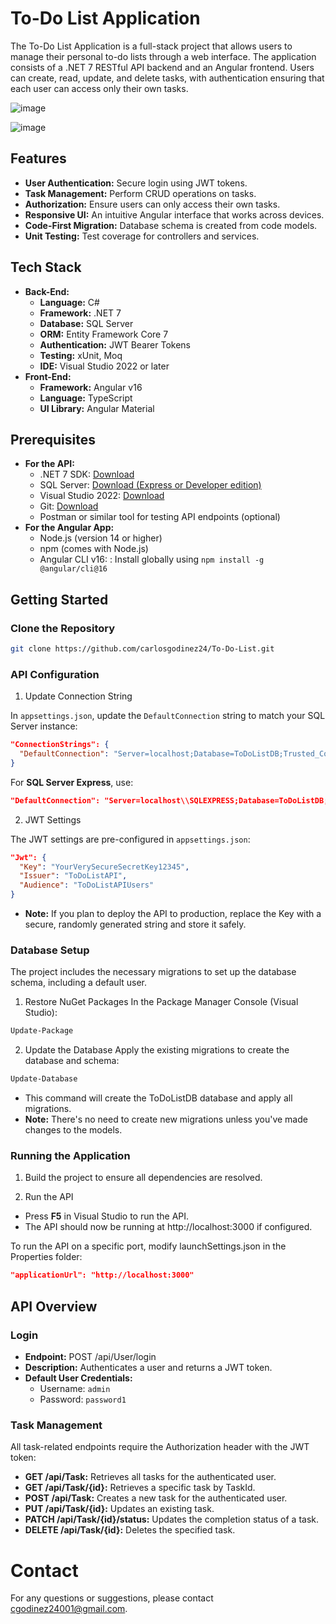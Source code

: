 # To-Do List Application
The To-Do List Application is a full-stack project that allows users to manage their personal to-do lists through a web interface. The application consists of a .NET 7 RESTful API backend and an Angular frontend. Users can create, read, update, and delete tasks, with authentication ensuring that each user can access only their own tasks.

![image](https://github.com/user-attachments/assets/4d20c0ba-5c7a-454d-a5ee-5f1db52996b2)

![image](https://github.com/user-attachments/assets/52408b12-5596-4816-82a2-d56c4e78e4d9)

## Features

- **User Authentication:** Secure login using JWT tokens.
- **Task Management:** Perform CRUD operations on tasks.
- **Authorization:** Ensure users can only access their own tasks.
- **Responsive UI:** An intuitive Angular interface that works across devices.
- **Code-First Migration:** Database schema is created from code models.
- **Unit Testing:** Test coverage for controllers and services.

## Tech Stack
- **Back-End:**
  - **Language:** C#
  - **Framework:** .NET 7
  - **Database:** SQL Server
  - **ORM:** Entity Framework Core 7
  - **Authentication:** JWT Bearer Tokens
  - **Testing:** xUnit, Moq
  - **IDE:** Visual Studio 2022 or later
- **Front-End:**
  - **Framework:** Angular v16
  - **Language:** TypeScript
  - **UI Library:** Angular Material

## Prerequisites
- **For the API:**
  - .NET 7 SDK: [Download](https://dotnet.microsoft.com/en-us/download/dotnet/7.0)
  - SQL Server: [Download (Express or Developer edition)](https://www.microsoft.com/en-us/sql-server/sql-server-downloads)
  - Visual Studio 2022: [Download](https://visualstudio.microsoft.com/downloads/)
  - Git: [Download](https://git-scm.com/downloads)
  - Postman or similar tool for testing API endpoints (optional)
- **For the Angular App:**
  - Node.js (version 14 or higher)
  - npm (comes with Node.js)
  - Angular CLI v16: : Install globally using `npm install -g @angular/cli@16`

## Getting Started

### Clone the Repository
```bash
git clone https://github.com/carlosgodinez24/To-Do-List.git
```
### API Configuration
1. Update Connection String

In `appsettings.json`, update the `DefaultConnection` string to match your SQL Server instance:
```json
"ConnectionStrings": {
  "DefaultConnection": "Server=localhost;Database=ToDoListDB;Trusted_Connection=True;TrustServerCertificate=True;"
}
```
For **SQL Server Express**, use:
```json
"DefaultConnection": "Server=localhost\\SQLEXPRESS;Database=ToDoListDB;Trusted_Connection=True;TrustServerCertificate=True;"
```

2. JWT Settings

The JWT settings are pre-configured in `appsettings.json`:
```json
"Jwt": {
  "Key": "YourVerySecureSecretKey12345",
  "Issuer": "ToDoListAPI",
  "Audience": "ToDoListAPIUsers"
}
```
- **Note:** If you plan to deploy the API to production, replace the Key with a secure, randomly generated string and store it safely.

### Database Setup
The project includes the necessary migrations to set up the database schema, including a default user.

1. Restore NuGet Packages
In the Package Manager Console (Visual Studio):
```bash
Update-Package
```
2. Update the Database
Apply the existing migrations to create the database and schema:
```bash
Update-Database
```
- This command will create the ToDoListDB database and apply all migrations.
- **Note:** There's no need to create new migrations unless you've made changes to the models.

### Running the Application
1. Build the project to ensure all dependencies are resolved.

2. Run the API
- Press **F5** in Visual Studio to run the API.
- The API should now be running at http://localhost:3000 if configured.

To run the API on a specific port, modify launchSettings.json in the Properties folder:

```json
"applicationUrl": "http://localhost:3000"
```

## API Overview
### Login
- **Endpoint:** POST /api/User/login
- **Description:** Authenticates a user and returns a JWT token.
- **Default User Credentials:**
  - Username: `admin`
  - Password: `password1`
### Task Management
All task-related endpoints require the Authorization header with the JWT token:

- **GET /api/Task:** Retrieves all tasks for the authenticated user.
- **GET /api/Task/{id}:** Retrieves a specific task by TaskId.
- **POST /api/Task:** Creates a new task for the authenticated user.
- **PUT /api/Task/{id}:** Updates an existing task.
- **PATCH /api/Task/{id}/status:** Updates the completion status of a task.
- **DELETE /api/Task/{id}:** Deletes the specified task.

# Contact
For any questions or suggestions, please contact cgodinez24001@gmail.com.
